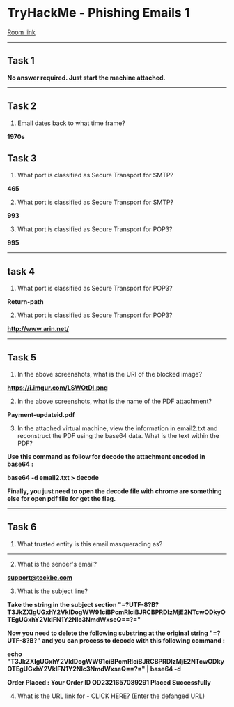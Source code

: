 # TryHackMe - Phishing Emails 1

[Room link](https://tryhackme.com/room/phishingemails1tryoe)

---

## Task 1 

**No answer required. Just start the machine attached.**

---

## Task 2

1. Email dates back to what time frame? 

**1970s**

## Task 3

1. What port is classified as Secure Transport for SMTP?

**465**

2. What port is classified as Secure Transport for SMTP?

**993**

3. What port is classified as Secure Transport for POP3?

**995**

---

## task 4

1. What port is classified as Secure Transport for POP3?

**Return-path**

2. What port is classified as Secure Transport for POP3?

**http://www.arin.net/**

---

## Task 5 

1. In the above screenshots, what is the URI of the blocked image?

**https://i.imgur.com/LSWOtDI.png**

2. In the above screenshots, what is the name of the PDF attachment?

**Payment-updateid.pdf**

3. In the attached virtual machine, view the information in email2.txt and reconstruct the PDF using the base64 data. What is the text within the PDF?

**Use this command as follow for decode the attachment encoded in base64 :**

**base64 -d email2.txt > decode**

**Finally, you just need to open the decode file with chrome are something else for open pdf file for get the flag.**

---

## Task 6

1. What trusted entity is this email masquerading as?

****

2. What is the sender's email?

**support@teckbe.com**

3. What is the subject line? 

**Take the string in the subject section "=?UTF-8?B?T3JkZXIgUGxhY2VkIDogWW91ciBPcmRlciBJRCBPRDIzMjE2NTcwODkyOTEgUGxhY2VkIFN1Y2Nlc3NmdWxseQ==?="**

**Now you need to delete the following substring at the original string "=?UTF-8?B?" and you can process to decode with this following command :**

**echo "T3JkZXIgUGxhY2VkIDogWW91ciBPcmRlciBJRCBPRDIzMjE2NTcwODkyOTEgUGxhY2VkIFN1Y2Nlc3NmdWxseQ==?=" | base64 -d**

**Order Placed : Your Order ID OD2321657089291 Placed Successfully**

4. What is the URL link for - CLICK HERE? (Enter the defanged URL)
